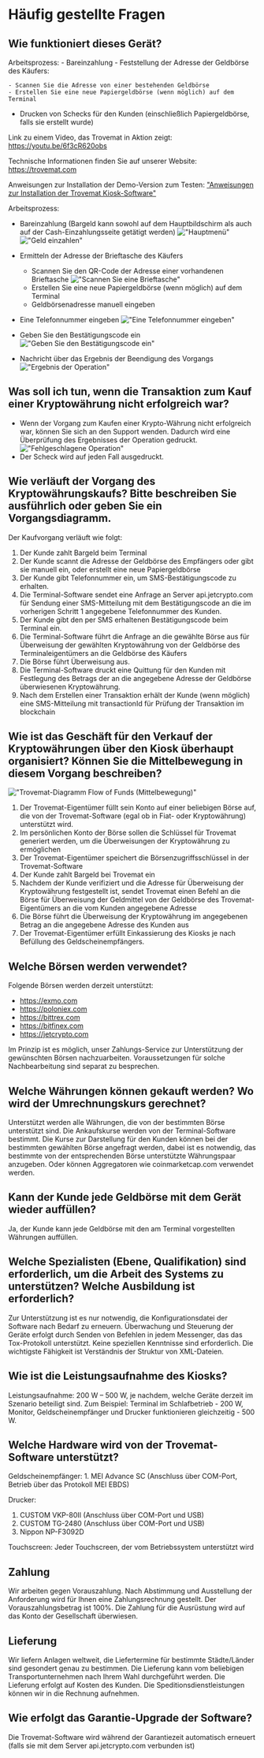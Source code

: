 # Häufig gestellte Fragen

## Wie funktioniert dieses Gerät?
       
Arbeitsprozess: - Bareinzahlung - Feststellung der Adresse der Geldbörse des Käufers:
    
    - Scannen Sie die Adresse von einer bestehenden Geldbörse 
    - Erstellen Sie eine neue Papiergeldbörse (wenn möglich) auf dem Terminal
- Drucken von Schecks für den Kunden (einschließlich Papiergeldbörse, falls sie erstellt wurde)

Link zu einem Video, das Trovemat in Aktion zeigt: https://youtu.be/6f3cR620obs

Technische Informationen finden Sie auf unserer Website: https://trovemat.com

Anweisungen zur Installation der Demo-Version zum Testen: ["Anweisungen zur Installation der Trovemat Kiosk-Software"](https://github.com/trovemat/docs/blob/master/Kiosk/de/Install%20[de].md)

Arbeitsprozess:
- Bareinzahlung (Bargeld kann sowohl auf dem Hauptbildschirm als auch auf der Cash-Einzahlungsseite getätigt werden)
!["Hauptmenü"](https://github.com/trovemat/docs/blob/master/Kiosk/de/img/1.png)
!["Geld einzahlen"](https://github.com/trovemat/docs/blob/master/Kiosk/de/img/2.png)
- Ermitteln der Adresse der Brieftasche des Käufers

  - Scannen Sie den QR-Code der Adresse einer vorhandenen Brieftasche
!["Scannen Sie eine Brieftasche"](https://github.com/trovemat/docs/blob/master/Kiosk/de/img/3.png)
  - Erstellen Sie eine neue Papiergeldbörse (wenn möglich) auf dem Terminal
  - Geldbörsenadresse manuell eingeben
  
 - Eine Telefonnummer eingeben
 !["Eine Telefonnummer eingeben"](https://github.com/trovemat/docs/blob/master/Kiosk/de/img/4.png)
 - Geben Sie den Bestätigungscode ein
 !["Geben Sie den Bestätigungscode ein"](https://github.com/trovemat/docs/blob/master/Kiosk/de/img/5.png)
 - Nachricht über das Ergebnis der Beendigung des Vorgangs
 !["Ergebnis der Operation"](https://github.com/trovemat/docs/blob/master/Kiosk/de/img/6.png)
 
 ## Was soll ich tun, wenn die Transaktion zum Kauf einer Kryptowährung nicht erfolgreich war?
 
 - Wenn der Vorgang zum Kaufen einer Krypto-Währung nicht erfolgreich war, können Sie sich an den Support wenden. Dadurch wird eine Überprüfung des Ergebnisses der Operation gedruckt.
 !["Fehlgeschlagene Operation"](https://github.com/trovemat/docs/blob/master/Kiosk/de/img/7.png)
 - Der Scheck wird auf jeden Fall ausgedruckt.

## Wie verläuft der Vorgang des Kryptowährungskaufs? Bitte beschreiben Sie ausführlich oder geben Sie ein Vorgangsdiagramm.

Der Kaufvorgang verläuft wie folgt: 
1. Der Kunde zahlt Bargeld beim Terminal 
1. Der Kunde scannt die Adresse der Geldbörse des Empfängers oder gibt sie manuell ein, oder erstellt eine neue Papiergeldbörse 
1. Der Kunde gibt Telefonnummer ein, um SMS-Bestätigungscode zu erhalten. 
1. Die Terminal-Software sendet eine Anfrage an Server api.jetcrypto.com für Sendung einer SMS-Mitteilung mit dem Bestätigungscode an die im vorherigen Schritt 1 angegebene Telefonnummer des Kunden. 
1. Der Kunde gibt den per SMS erhaltenen Bestätigungscode beim Terminal ein. 
1. Die Terminal-Software führt die Anfrage an die gewählte Börse aus für Überweisung der gewählten Kryptowährung von der Geldbörse des Terminaleigentümers an die Geldbörse des Käufers 
1. Die Börse führt Überweisung aus. 
1. Die Terminal-Software druckt eine Quittung für den Kunden mit Festlegung des Betrags der an die angegebene Adresse der Geldbörse überwiesenen Kryptowährung. 
1. Nach dem Erstellen einer Transaktion erhält der Kunde (wenn möglich) eine SMS-Mitteilung mit transactionId für Prüfung der Transaktion im blockchain

## Wie ist das Geschäft für den Verkauf der Kryptowährungen über den Kiosk überhaupt organisiert? Können Sie die Mittelbewegung in diesem Vorgang beschreiben?

!["Trovemat-Diagramm Flow of Funds (Mittelbewegung)"](https://github.com/trovemat/docs/blob/master/Kiosk/ru/img/Trovemat%20flow%20of%20funds.png)

1. Der Trovemat-Eigentümer füllt sein Konto auf einer beliebigen Börse auf, die von der Trovemat-Software (egal ob in Fiat- oder Kryptowährung) unterstützt wird.
1. Im persönlichen Konto der Börse sollen die Schlüssel für Trovemat generiert werden, um die Überweisungen der Kryptowährung zu ermöglichen
1. Der Trovemat-Eigentümer speichert die Börsenzugriffsschlüssel in der Trovemat-Software
1. Der Kunde zahlt Bargeld bei Trovemat ein
1. Nachdem der Kunde verifiziert und die Adresse für Überweisung der Kryptowährung festgestellt ist, sendet Trovemat einen Befehl an die Börse für Überweisung der Geldmittel von der Geldbörse des Trovemat-Eigentümers an die vom Kunden angegebene Adresse
1. Die Börse führt die Überweisung der Kryptowährung im angegebenen Betrag an die angegebene Adresse des Kunden aus
1. Der Trovemat-Eigentümer erfüllt Einkassierung des Kiosks je nach Befüllung des Geldscheinempfängers.

## Welche Börsen werden verwendet?
    
Folgende Börsen werden derzeit unterstützt: 
- https://exmo.com 
- https://poloniex.com 
- https://bittrex.com 
- https://bitfinex.com 
- https://jetcrypto.com

Im Prinzip ist es möglich, unser Zahlungs-Service zur Unterstützung der gewünschten Börsen nachzuarbeiten. Voraussetzungen für solche Nachbearbeitung sind separat zu besprechen.

## Welche Währungen können gekauft werden? Wo wird der Umrechnungskurs gerechnet?
    
Unterstützt werden alle Währungen, die von der bestimmten Börse unterstützt sind. Die Ankaufskurse werden von der Terminal-Software bestimmt. Die Kurse zur Darstellung für den Kunden können bei der bestimmten gewählten Börse angefragt werden, dabei ist es notwendig, das bestimmte von der entsprechenden Börse unterstützte Währungspaar anzugeben. Oder können Aggregatoren wie coinmarketcap.com verwendet werden.

## Kann der Kunde jede Geldbörse mit dem Gerät wieder auffüllen? 

Ja, der Kunde kann jede Geldbörse mit den am Terminal vorgestellten Währungen auffüllen.

## Welche Spezialisten (Ebene, Qualifikation) sind erforderlich, um die Arbeit des Systems zu unterstützen? Welche Ausbildung ist erforderlich?
    
Zur Unterstützung ist es nur notwendig, die Konfigurationsdatei der Software nach Bedarf zu erneuern. Überwachung und Steuerung der Geräte erfolgt durch Senden von Befehlen in jedem Messenger, das das Tox-Protokoll unterstützt. Keine speziellen Kenntnisse sind erforderlich. Die wichtigste Fähigkeit ist Verständnis der Struktur von XML-Dateien.

## Wie ist die Leistungsaufnahme des Kiosks?
    
Leistungsaufnahme: 200 W – 500 W, je nachdem, welche Geräte derzeit im Szenario beteiligt sind. Zum Beispiel: Terminal im Schlafbetrieb - 200 W, Monitor, Geldscheinempfänger und Drucker funktionieren gleichzeitig - 500 W.

## Welche Hardware wird von der Trovemat-Software unterstützt?
    
Geldscheinempfänger: 1. MEI Advance SC (Anschluss über COM-Port, Betrieb über das Protokoll MEI EBDS)

Drucker: 
1. CUSTOM VKP-80II (Anschluss über COM-Port und USB) 
1. CUSTOM TG-2480 (Anschluss über COM-Port und USB) 
1. Nippon NP-F3092D

Touchscreen: Jeder Touchscreen, der vom Betriebssystem unterstützt wird

## Zahlung
    
Wir arbeiten gegen Vorauszahlung. Nach Abstimmung und Ausstellung der Anforderung wird für Ihnen eine Zahlungsrechnung gestellt. Der Vorauszahlungsbetrag ist 100%. Die Zahlung für die Ausrüstung wird auf das Konto der Gesellschaft überwiesen.

## Lieferung
    
Wir liefern Anlagen weltweit, die Liefertermine für bestimmte Städte/Länder sind gesondert genau zu bestimmen. Die Lieferung kann vom beliebigen Transportunternehmen nach Ihrem Wahl durchgeführt werden. Die Lieferung erfolgt auf Kosten des Kunden. Die Speditionsdienstleistungen können wir in die Rechnung aufnehmen.

## Wie erfolgt das Garantie-Upgrade der Software?
    
Die Trovemat-Software wird während der Garantiezeit automatisch erneuert (falls sie mit dem Server api.jetcrypto.com verbunden ist)
